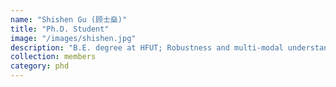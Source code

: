 ```yaml
---
name: "Shishen Gu (顾士燊)"
title: "Ph.D. Student"
image: "/images/shishen.jpg"
description: "B.E. degree at HFUT; Robustness and multi-modal understanding"
collection: members
category: phd
---
```


